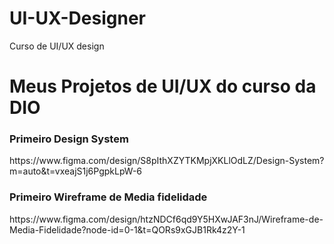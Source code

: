 # UI-UX-Designer
Curso de UI/UX design

<h1 align:"center">Meus Projetos de UI/UX do curso da DIO</h1>
<h3>Primeiro Design System</h3> https://www.figma.com/design/S8pIthXZYTKMpjXKLlOdLZ/Design-System?m=auto&t=vxeajS1j6PgpkLpW-6
<h3>Primeiro Wireframe de Media fidelidade</h3> https://www.figma.com/design/htzNDCf6qd9Y5HXwJAF3nJ/Wireframe-de-Media-Fidelidade?node-id=0-1&t=QORs9xGJB1Rk4z2Y-1
